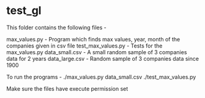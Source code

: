 test_gl
=======

This folder contains the following files -

max_values.py - Program which finds max values, year, month of the companies given in csv file
test_max_values.py - Tests for the max_values.py
data_small.csv - A small random sample of 3 companies data for 2 years
data_large.csv - Random sample of 3 companies data since 1900

To run the programs -
./max_values.py data_small.csv
./test_max_values.py

Make sure the files have execute permission set
